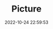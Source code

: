 ---
weight: 1
images:
- /images/edited/90.jpeg
title: Picture
date: 2022-10-24 22:59:53
tags: [luminar neo,work]
---